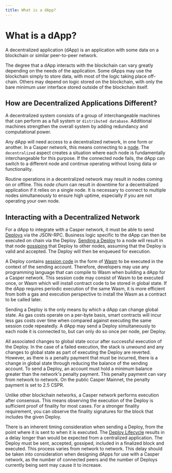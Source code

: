 ```yaml
---
title: What is a dApp?
---
```


# What is a dApp?

A decentralized application (dApp) is an application with some data on a blockchain or similar peer-to-peer network.

The degree that a dApp interacts with the blockchain can vary greatly depending on the needs of the application. Some dApps may use the blockchain simply to store data, with most of the logic taking place off-chain. Others may depend on logic stored on the blockchain, with only the bare minimum user interface stored outside of the blockchain itself.

## How are Decentralized Applications Different?

A decentralized system consists of a group of interchangeable machines that can perform as a full system or `distributed database`. Additional machines strengthen the overall system by adding redundancy and computational power.

Any dApp will need access to a decentralized network, in one form or another. In a Casper network, this means connecting to a [node](https://cspr.live/tools/peers). The `decentralized` aspect creates a situation where each node is fundamentally interchangeable for this purpose. If the connected node fails, the dApp can switch to a different node and continue operating without losing data or functionality.

Routine operations in a decentralized network may result in nodes coming on or offline. This *node churn* can result in downtime for a decentralized application if it relies on a single node. It is necessary to connect to multiple nodes simultaneously to ensure high uptime, especially if you are not operating your own node.

## Interacting with a Decentralized Network

For a dApp to integrate with a Casper network, it must be able to send [Deploys](../../concepts/glossary/D.md#deploy) via the JSON-RPC. Business logic specific to the dApp can then be executed on chain via the Deploy. [Sending a Deploy](../../developers/dapps/sending-deploys.md) to a node will result in that node [gossiping](../../concepts/design/p2p.md#communications-gossiping) that Deploy to other nodes, assuming that the Deploy is valid and accepted. The Deploy will then be enqueued for execution.

A Deploy contains [session code](../../concepts/glossary/S.md#session-code) in the form of [Wasm](../../concepts/glossary/W.md#webassembly) to be executed in the context of the sending account. Therefore, developers may use any programming language that can compile to Wasm when building a dApp for a Casper network. This session code may consist of Wasm to be executed once, or Wasm which will install contract code to be stored in global state. If the dApp requires periodic execution of the same Wasm, it is more efficient from both a gas and execution perspective to install the Wasm as a contract to be called later.

Sending a Deploy is the only means by which a dApp can change global state. As gas costs operate on a per-byte basis, smart contracts will incur less gas costs over time when compared against executing the same session code repeatedly. A dApp may send a Deploy simultaneously to each node it is connected to, but can only do so once per node, per Deploy.

All associated changes to global state occur after successful execution of the Deploy. In the case of a failed execution, the stack is unwound and any changes to global state as part of executing the Deploy are reverted. However, as there is a penalty payment that must be incurred, there is a change in global state through reducing the balance of the sending account. To send a Deploy, an account must hold a minimum balance greater than the network's penalty payment. This penalty payment can vary from network to network. On the public Casper Mainnet, the penalty payment is set to 2.5 CSPR.

Unlike other blockchain networks, a Casper network performs execution after consensus. This means observing the execution of the Deploy is sufficient proof of finality for most cases. For a stronger finality requirement, you can observe the finality signatures for the block that includes the given Deploy.

There is an inherent timing consideration when sending a Deploy, from the point where it is sent to when it is executed. The [Deploy Lifecycle](../../concepts/design/casper-design.md#execution-semantics-phases) results in a delay longer than would be expected from a centralized application. The Deploy must be sent, accepted, gossiped, included in a finalized block and executed. This process varies from network to network. This delay should be taken into consideration when designing dApps for use with a Casper network, as the number of connected peers and the number of Deploys currently being sent may cause it to increase.